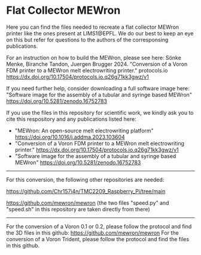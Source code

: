 # Flat Collector MEWron

Here you can find the files needed to recreate a flat collector MEWron printer like the ones present at LIMS1@EPFL. We do our best to keep an eye on this but refer for questions to the authors of the corresponsing publications.

For an instruction on how to build the MEWron, please see here:
Sönke Menke, Biranche Tandon, Juergen Brugger 2024. "Conversion of a Voron FDM printer to a MEWron melt electrowriting printer." protocols.io
https://dx.doi.org/10.17504/protocols.io.q26g71kk3gwz/v1

If you need further help, consider downloading a full software image here: "Software image for the assembly of a tubular and syringe based MEWron"  https://doi.org/10.5281/zenodo.16752783

If you use the files in this repository for scientific work, we kindly ask you to cite this respository and any publications listed here:
* "MEWron: An open-source melt electrowriting platform" https://doi.org/10.1016/j.addma.2023.103604
* "Conversion of a Voron FDM printer to a MEWron melt electrowriting printer." 
https://dx.doi.org/10.17504/protocols.io.q26g71kk3gwz/v1
* "Software image for the assembly of a tubular and syringe based MEWron"  https://doi.org/10.5281/zenodo.16752783


---
For this conversion, the following other repositories are needed:

https://github.com/Chr157i4n/TMC2209_Raspberry_Pi/tree/main

https://github.com/mewron/mewron (the two files "speed.py" and "speed.sh" in this repository are taken directly from there)

---
For the conversion of a Voron 0.1 or 0.2, please follow the protocol and find the 3D files in this github: https://github.com/mewron/mewron
For the conversion of a Voron Trident, please follow the protocol and find the files in this github.
